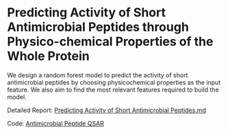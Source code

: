 # Predicting Activity of Short Antimicrobial Peptides through Physico-chemical Properties of the Whole Protein
We design a random forest model to predict the activity of short antimicrobial peptides by choosing physicochemical properties as the input feature. We also aim to find the most relevant features required to build the model.

Detailed Report: [Predicting Activity of Short Antimicrobial Peptides.md](https://github.com/biopype/antimicrobial_activity_prediction/blob/main/Predicting%20Activity%20of%20Short%20Antimicrobial%20Peptides.md)

Code: [Antimicrobial Peptide QSAR](https://github.com/biopype/antimicrobial_activity_prediction/blob/main/antimicrobial_peptide_qsar.py)
